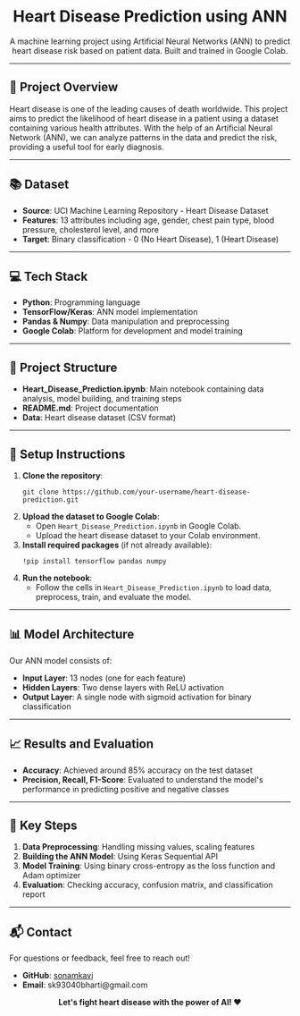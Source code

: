 <!DOCTYPE html>
<html lang="en">
<head>
    <meta charset="UTF-8">
    <meta name="viewport" content="width=device-width, initial-scale=1.0">
    
</head>
<body>

<h1 align="center">Heart Disease Prediction using ANN</h1>



<p align="center">
  A machine learning project using Artificial Neural Networks (ANN) to predict heart disease risk based on patient data. Built and trained in Google Colab.
</p>

<hr>

<h2>🚀 Project Overview</h2>

<p>
Heart disease is one of the leading causes of death worldwide. This project aims to predict the likelihood of heart disease in a patient using a dataset containing various health attributes. With the help of an Artificial Neural Network (ANN), we can analyze patterns in the data and predict the risk, providing a useful tool for early diagnosis.
</p>

<hr>

<h2>📚 Dataset</h2>

<ul>
  <li><strong>Source</strong>: UCI Machine Learning Repository - Heart Disease Dataset</li>
  <li><strong>Features</strong>: 13 attributes including age, gender, chest pain type, blood pressure, cholesterol level, and more</li>
  <li><strong>Target</strong>: Binary classification - 0 (No Heart Disease), 1 (Heart Disease)</li>
</ul>

<hr>

<h2>💻 Tech Stack</h2>

<ul>
  <li><strong>Python</strong>: Programming language</li>
  <li><strong>TensorFlow/Keras</strong>: ANN model implementation</li>
  <li><strong>Pandas & Numpy</strong>: Data manipulation and preprocessing</li>
  <li><strong>Google Colab</strong>: Platform for development and model training</li>
</ul>

<hr>

<h2>📂 Project Structure</h2>

<ul>
  <li><strong>Heart_Disease_Prediction.ipynb</strong>: Main notebook containing data analysis, model building, and training steps</li>
  <li><strong>README.md</strong>: Project documentation</li>
  <li><strong>Data</strong>: Heart disease dataset (CSV format)</li>
</ul>

<hr>

<h2>🔧 Setup Instructions</h2>

<ol>
  <li><strong>Clone the repository</strong>:
    <pre><code>git clone https://github.com/your-username/heart-disease-prediction.git</code></pre>
  </li>
  <li><strong>Upload the dataset to Google Colab</strong>:
    <ul>
      <li>Open <code>Heart_Disease_Prediction.ipynb</code> in Google Colab.</li>
      <li>Upload the heart disease dataset to your Colab environment.</li>
    </ul>
  </li>
  <li><strong>Install required packages</strong> (if not already available):
    <pre><code>!pip install tensorflow pandas numpy</code></pre>
  </li>
  <li><strong>Run the notebook</strong>:
    <ul>
      <li>Follow the cells in <code>Heart_Disease_Prediction.ipynb</code> to load data, preprocess, train, and evaluate the model.</li>
    </ul>
  </li>
</ol>

<hr>

<h2>📊 Model Architecture</h2>

<p>Our ANN model consists of:</p>

<ul>
  <li><strong>Input Layer</strong>: 13 nodes (one for each feature)</li>
  <li><strong>Hidden Layers</strong>: Two dense layers with ReLU activation</li>
  <li><strong>Output Layer</strong>: A single node with sigmoid activation for binary classification</li>
</ul>

<hr>

<h2>📈 Results and Evaluation</h2>

<ul>
  <li><strong>Accuracy</strong>: Achieved around 85% accuracy on the test dataset</li>
  <li><strong>Precision, Recall, F1-Score</strong>: Evaluated to understand the model's performance in predicting positive and negative classes</li>
</ul>

<hr>

<h2>🤖 Key Steps</h2>

<ol>
  <li><strong>Data Preprocessing</strong>: Handling missing values, scaling features</li>
  <li><strong>Building the ANN Model</strong>: Using Keras Sequential API</li>
  <li><strong>Model Training</strong>: Using binary cross-entropy as the loss function and Adam optimizer</li>
  <li><strong>Evaluation</strong>: Checking accuracy, confusion matrix, and classification report</li>
</ol>

<hr>

<h2>📬 Contact</h2>

<p>For questions or feedback, feel free to reach out!</p>

<ul>
  <li><strong>GitHub</strong>: <a href="https://github.com/sonamkavi">sonamkavi</a></li>
  <li><strong>Email</strong>: sk93040bharti@gmail.com</li>
</ul>

<p align="center">
  <strong>Let's fight heart disease with the power of AI! ❤️</strong>
</p>

</body>
</html>
